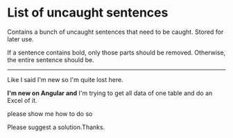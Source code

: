 # List of uncaught sentences

Contains a bunch of uncaught sentences that need to be caught. Stored for later use.

If a sentence contains bold, only those parts should be removed. Otherwise, the entire sentence should be.

---

Like I said I'm new so I'm quite lost here.

**I'm new on Angular and** I'm trying to get all data of one table and do an Excel of it.

please show me how to do so

Please suggest a solution.Thanks.


